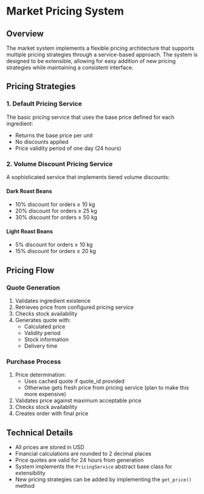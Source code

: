 # Market Pricing System

## Overview
The market system implements a flexible pricing architecture that supports multiple pricing strategies through a service-based approach. The system is designed to be extensible, allowing for easy addition of new pricing strategies while maintaining a consistent interface.

## Pricing Strategies

### 1. Default Pricing Service
The basic pricing service that uses the base price defined for each ingredient:
- Returns the base price per unit
- No discounts applied
- Price validity period of one day (24 hours)

### 2. Volume Discount Pricing Service
A sophisticated service that implements tiered volume discounts:

#### Dark Roast Beans
- 10% discount for orders ≥ 10 kg
- 20% discount for orders ≥ 25 kg
- 30% discount for orders ≥ 50 kg

#### Light Roast Beans
- 5% discount for orders ≥ 10 kg
- 15% discount for orders ≥ 20 kg

## Pricing Flow

### Quote Generation
1. Validates ingredient existence
2. Retrieves price from configured pricing service
3. Checks stock availability
4. Generates quote with:
   - Calculated price
   - Validity period
   - Stock information
   - Delivery time

### Purchase Process
1. Price determination:
   - Uses cached quote if quote_id provided
   - Otherwise gets fresh price from pricing service (plan to make this more expensive)
2. Validates price against maximum acceptable price
3. Checks stock availability
4. Creates order with final price

## Technical Details

- All prices are stored in USD
- Financial calculations are rounded to 2 decimal places
- Price quotes are valid for 24 hours from generation
- System implements the `PricingService` abstract base class for extensibility
- New pricing strategies can be added by implementing the `get_price()` method
